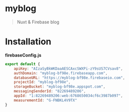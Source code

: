 # myblog

> Nuxt &amp; Firebase blog

# Installation

**firebaseConfig.js**
``` javascript
export default {
    apiKey: "AIzaSyBkWKDaaAESCAxcSWXPi-zY9sUS7CVsav8",
    authDomain: "myblog-bf98e.firebaseapp.com",
    databaseURL: "https://myblog-bf98e.firebaseio.com",
    projectId: "myblog-bf98e",
    storageBucket: "myblog-bf98e.appspot.com",
    messagingSenderId: "82269489206",
    appId: "1:82269489206:web:6768650034cf6c3987b097",
    measurementId: "G-FNBKL4V9TX"
}
```
